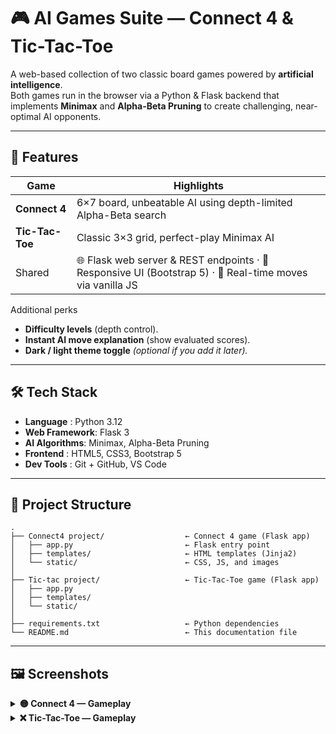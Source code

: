 # 🎮 AI Games Suite — Connect 4 & Tic-Tac-Toe

A web-based collection of two classic board games powered by **artificial intelligence**.  
Both games run in the browser via a Python & Flask backend that implements **Minimax** and **Alpha-Beta Pruning** to create challenging, near-optimal AI opponents.

---

## 🌟 Features

| Game | Highlights |
|------|------------|
| **Connect 4** | 6×7 board, unbeatable AI using depth-limited Alpha-Beta search |
| **Tic-Tac-Toe** | Classic 3×3 grid, perfect-play Minimax AI |
| Shared | 🌐 Flask web server & REST endpoints · 🎨 Responsive UI (Bootstrap 5) · 🔄 Real-time moves via vanilla JS |

Additional perks  
- **Difficulty levels** (depth control).  
- **Instant AI move explanation** (show evaluated scores).  
- **Dark / light theme toggle** *(optional if you add it later).*

---

## 🛠️ Tech Stack

- **Language**   : Python 3.12  
- **Web Framework**: Flask 3  
- **AI Algorithms**: Minimax, Alpha-Beta Pruning  
- **Frontend**    : HTML5, CSS3, Bootstrap 5 
- **Dev Tools**   : Git + GitHub, VS Code 

---

## 📁 Project Structure

```text
.
├── Connect4 project/                  ← Connect 4 game (Flask app)
│   ├── app.py                         ← Flask entry point
│   ├── templates/                     ← HTML templates (Jinja2)
│   └── static/                        ← CSS, JS, and images
│
├── Tic-tac project/                   ← Tic-Tac-Toe game (Flask app)
│   ├── app.py
│   ├── templates/
│   └── static/
│
├── requirements.txt                   ← Python dependencies
└── README.md                          ← This documentation file
```

---

## 🖼️ Screenshots

<details>
<summary><strong>🟡 Connect 4 — Gameplay</strong></summary>

<br>

![Connect4 1](https://github.com/user-attachments/assets/b5bb93de-3611-4de8-b573-7a8d89928e22)  
![image](https://github.com/user-attachments/assets/2b7bb15f-9937-4629-b443-18073dd857a7)
![Connect4 3](https://github.com/user-attachments/assets/45cc2317-5d64-4f93-b621-96ae6e521b96)  
![Connect4 4](https://github.com/user-attachments/assets/74aa5651-a20a-45e0-ae9a-f252b8722a6a)  
![Connect4 5](https://github.com/user-attachments/assets/f1f55fe2-2d2f-4726-b7ed-ef378440559e)  
![Connect4 6](https://github.com/user-attachments/assets/19c8fd1f-6576-4ec2-95d7-c413cd3b55cd)

</details>

<details>
<summary><strong>❌ Tic-Tac-Toe — Gameplay</strong></summary>

<br>

![TicTac 1](https://github.com/user-attachments/assets/69d70646-504e-4e6d-b1ac-3eb7bddc6319)  
![TicTac 2](https://github.com/user-attachments/assets/a9252d31-b0c4-40fb-941e-b78f76ce157b)  
![TicTac 3](https://github.com/user-attachments/assets/75ea5de0-5b6c-4da9-8008-caf322550258)  
![TicTac 4](https://github.com/user-attachments/assets/daf330d6-ea52-4e12-bb8a-899cf2210508)

</details>
